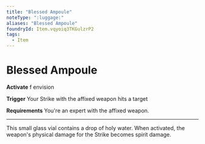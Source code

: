 ```yaml
---
title: "Blessed Ampoule"
noteType: ":luggage:"
aliases: "Blessed Ampoule"
foundryId: Item.vqyoiq3TKGulzrP2
tags:
  - Item
---
```


# Blessed Ampoule

**Activate** f envision

**Trigger** Your Strike with the affixed weapon hits a target

**Requirements** You're an expert with the affixed weapon.

* * *

This small glass vial contains a drop of holy water. When activated, the weapon's physical damage for the Strike becomes spirit damage.

